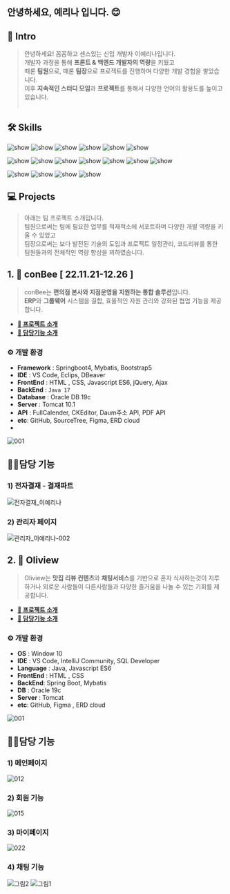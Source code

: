 ## 안녕하세요, 예리나 입니다. 😊

## 💐 Intro
>안녕하세요! 꼼꼼하고 센스있는 신입 개발자 이예리나입니다.<br>
개발자 과정을 통해 **프론트 & 백엔드 개발자의 역량**을 키웠고<br>
때론 **팀원**으로, 때론 **팀장**으로 프로젝트를 진행하며 다양한 개발 경험을 쌓았습니다.<br>
이후 **지속적인 스터디 모임**과 **프로젝트**를 통해서 다양한 언어의 활용도를 높이고 있습니다.<br><br>

## 🛠 Skills
![show](https://img.shields.io/badge/JavaScript-F7DF1E?style=for-the-badge&logo=JavaScript&logoColor=white)
![show](https://img.shields.io/badge/HTML5-E34F26?style=for-the-badge&logo=html5&logoColor=white)
![show](https://img.shields.io/badge/CSS3-1572B6?style=for-the-badge&logo=css3&logoColor=white)
![show](https://img.shields.io/badge/Visual_Studio_Code-0078D4?style=for-the-badge&logo=visual%20studio%20code&logoColor=white)
![show](https://img.shields.io/badge/React-20232A?style=for-the-badge&logo=react&logoColor=61DAFB)
![show](https://img.shields.io/badge/Bootstrap-563D7C?style=for-the-badge&logo=bootstrap&logoColor=white)

![show](https://img.shields.io/badge/Java-ED8B00?style=for-the-badge&logo=openjdk&logoColor=white)
![show](https://img.shields.io/badge/Spring-6DB33F?style=for-the-badge&logo=spring&logoColor=white)
![show](https://img.shields.io/badge/Eclipse-2C2255?style=for-the-badge&logo=eclipse&logoColor=white)
![show](https://img.shields.io/badge/IntelliJ_IDEA-000000.svg?style=for-the-badge&logo=intellij-idea&logoColor=white)
![show](https://img.shields.io/badge/Oracle-F80000?style=for-the-badge&logo=oracle&logoColor=black)
![show](https://img.shields.io/badge/MySQL-005C84?style=for-the-badge&logo=mysql&logoColor=white)
![show](https://img.shields.io/badge/Amazon_AWS-232F3E?style=for-the-badge&logo=amazon-aws&logoColor=white)

![show](https://img.shields.io/badge/Google%20Analytics-E37400?style=for-the-badge&logo=google%20analytics&logoColor=white)
![show](https://img.shields.io/badge/Adobe%20Photoshop-31A8FF?logo=adobephotoshop&logoColor=fff&style=for-the-badge)
![show](https://img.shields.io/badge/Adobe%20Premiere%20Pro-99F?logo=adobepremierepro&logoColor=fff&style=for-the-badge)
![show](https://img.shields.io/badge/Notion-000000?style=for-the-badge&logo=notion&logoColor=white)<br>


## 💻 Projects
>아래는 팀 프로젝트 소개입니다.<br>
팀원으로써는 팀에 필요한 업무를 적재적소에 서포트하며 다양한 개발 역량을 키울 수 있었고<br>
팀장으로써는 보다 발전된 기술의 도입과 프로젝트 일정관리, 코드리뷰를 통한 팀원들과의 전체적인 역량 향상을 꾀하였습니다.<br>


## 1. 🍯 conBee [ 22.11.21-12.26 ]
> conBee는 **편의점 본사와 지점운영을 지원하는 통합 솔루션**입니다.<br>
**ERP**와 **그룹웨어** 시스템을 결합, 효율적인 자원 관리와 강화된 협업 기능을 제공합니다.
* [**🔗 프로젝트 소개**](https://github.com/Bee-Keepers/conbee/tree/main)
* [**🔗 담당기능 소개**](https://blog.naver.com/poikl11234/223311632237)<br>

### ⚙️ 개발 환경
- **Framework** : Springboot4, Mybatis, Bootstrap5
- **IDE** : VS Code, Eclips, DBeaver
- **FrontEnd** : HTML , CSS, Javascript ES6, jQuery, Ajax
- **BackEnd** : `Java 17`
- **Database** : Oracle DB 19c
- **Server** : Tomcat 10.1
- **API** : FullCalender, CKEditor, Daum주소 API, PDF API
- **etc**: GitHub, SourceTree, Figma, ERD cloud
- 
![001](https://github.com/lani-30/workspace/assets/122720744/86f69ea1-accb-48cb-882a-e00090722516)
<br>

## 🙋‍♀️담당 기능
### 1) 전자결재 - 결재파트
![전자결재_이예리나](https://github.com/yerinaLee/yerinalee/assets/122720744/c6819ae1-a0ee-40aa-be27-3cadffd1c9b4)

### 2) 관리자 페이지
![관리자_이예리나-002](https://github.com/yerinaLee/yerinalee/assets/122720744/02caa122-d041-4556-a329-68ac8cc74a29)

## 2. 🍜 Oliview 
> Oliview는 **맛집 리뷰 컨텐츠**와 **채팅서비스**를 기반으로 혼자 식사하는것이 지루하거나 외로운 사람들이 다른사람들과 다양한 즐거움을 나눌 수 있는 기회를 제공합니다.<br>
* [**🔗 프로젝트 소개**](https://github.com/team-farmers/Oliview)
* [**🔗 담당기능 소개**](https://blog.naver.com/poikl11234/223270562033)

### ⚙️ 개발 환경
* **OS** : Window 10
* **IDE** : VS Code, IntelliJ Community, SQL Developer
* **Language** : Java, Javascript ES6
* **FrontEnd** : HTML , CSS
* **BackEnd**: Spring Boot, Mybatis
* **DB** : Oracle 19c
* **Server** : Tomcat
* **etc**: GitHub, Figma , ERD cloud

![001](https://github.com/lani-30/workspace/assets/122720744/8a21de08-c9a7-4d14-b57a-35c3cf267b56)

## 🙋‍♀️담당 기능
### 1) 메인페이지
![012](https://github.com/yerinaLee/yerinalee/assets/122720744/efade9cb-8f21-46e8-8ae1-d8faa8a5b15f)

### 2) 회원 기능
![015](https://github.com/yerinaLee/yerinalee/assets/122720744/c4be2058-875c-4707-a023-079ffb7cb9a5)

### 3) 마이페이지
![022](https://github.com/yerinaLee/yerinalee/assets/122720744/e01de860-8366-4913-b316-ae37e543606c)

### 4) 채팅 기능
![그림2](https://github.com/yerinaLee/yerinalee/assets/122720744/8e561820-cf00-46d2-b498-5d5308aea1dc)
![그림1](https://github.com/yerinaLee/yerinalee/assets/122720744/5d1d3388-de5b-4d3f-acbc-cf7dbf1db123)
